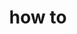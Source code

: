 ---
# Accomplishments widget.
widget: "howto"  # Widget name:  common, howto perspective, reading, cd-with-jenkins-and-docker  etc
headless: true  # This file represents a page section.
active: true  # Activate this widget? true/false
weight: 2 # Order that this section will appear.
title: "how to"
subtitle: ""

# Date format
date_format: "Jan 2006"

# Accomplishments.
#   Add/remove as many `[[item]]` blocks below as you like.
#   `title`, `organization` and `date_start` are the required parameters.
#   Leave other parameters empty if not required.
#   Begin/end multi-line descriptions with 3 quotes `"""`.
item:
 

smallItem: 
 - title: "Using Kubernetes Ingress Controller for Authenticating Applications"
   summary: "blog.bigbinary.com"
   linkText: ""
   linkUrl: "https://blog.bigbinary.com/2018/08/14/using-kubernetes-ingress-authentication.html"
   openNewWindow: 
   image: "https://res.cloudinary.com/agile-seo/image/fetch/w_62,dpr_1.0,d_blank_am8gzx.png/https%3A%2F%2Flogo.clearbit.com%2Fblog.bigbinary.com%3Fsize%3D250" 
 - title: "Authenticating to Cloud Platform with Service Accounts"
   summary: "superuser.openstack.org"
   linkText: ""
   linkUrl: "https://superuser.openstack.org/articles/strengthening-open-infrastructure-integrating-openstack-and-kubernetes/"
   openNewWindow: 
   image: "https://res.cloudinary.com/agile-seo/image/fetch/w_62,dpr_1.0,d_blank_am8gzx.png/https%3A%2F%2Flogo.clearbit.com%2Fsuperuser.openstack.org%3Fsize%3D250" 
 - title: "Authentication with LDAP and Keystone"
   summary: "ubuntu.com"
   linkText: ""
   linkUrl: "https://ubuntu.com/kubernetes/docs/ldap"
   openNewWindow: 
   image: "https://res.cloudinary.com/agile-seo/image/fetch/w_62,dpr_1.0,d_blank_am8gzx.png/https%3A%2F%2Flogo.clearbit.com%2Fubuntu.com%3Fsize%3D250" 
 - title: "Kubernetes Authentication Using Dex and LDAP"
   summary: "jumpcloud.com"
   linkText: ""
   linkUrl: "https://jumpcloud.com/blog/kubernetes-auth-dex-ldap/"
   openNewWindow: 
   image: "https://i-cdn.embed.ly/1/display/crop?height=300&key=fd92ebbc52fc43fb98f69e50e7893c13&url=https%3A%2F%2Fjumpcloud.com%2Fwp-content%2Fuploads%2F2019%2F03%2Fkubernetes-jumpcloud-auth.jpg&width=636" 
 - title: "How to Configure Basic Authentication on Voyager Ingress Controller"
   summary: "appscode.com"
   linkText: ""
   linkUrl: "https://appscode.com/products/voyager/10.0.0/guides/ingress/security/basic-auth/"
   openNewWindow: 
   image: "https://res.cloudinary.com/agile-seo/image/fetch/w_62,dpr_1.0,d_blank_am8gzx.png/https%3A%2F%2Flogo.clearbit.com%2Fappscode.com%3Fsize%3D250" 
 - title: "Basic Auth on Kubernetes Ingress"
   summary: "imti.co"
   linkText: ""
   linkUrl: "https://imti.co/kubernetes-ingress-basic-auth/"
   openNewWindow: 
   image: "https://res.cloudinary.com/agile-seo/image/fetch/w_62,dpr_1.0,d_blank_am8gzx.png/https%3A%2F%2Flogo.clearbit.com%2Fimti.co%3Fsize%3D250"
 
---